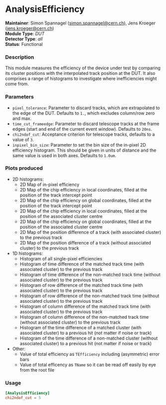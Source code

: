 # AnalysisEfficiency
**Maintainer**: Simon Spannagel (simon.spannagel@cern.ch), Jens Kroeger (jens.kroeger@cern.ch)  
**Module Type**: *DUT*  
**Detector Type**: *all*  
**Status**: Functional

### Description
This module measures the efficiency of the device under test by comparing its cluster positions with the interpolated track position at the DUT.
It also comprises a range of histograms to investigate where inefficiencies might come from.

### Parameters
* `pixel_tolerance`: Parameter to discard tracks, which are extrapolated to
the edge of the DUT. Defaults to `1.`, which excludes column/row zero and max.  
* `time_cut_frameedge`: Parameter to discard telescope tracks at the frame edges (start and end of the current event window). Defaults to `20ns`.
* `chi2ndof_cut`: Acceptance criterion for telescope tracks, defaults to a value of `3`.
* `inpixel_bin_size`: Parameter to set the bin size of the in-pixel 2D efficiency histogram. This should be given in units of distance and the same value is used in both axes. Defaults to `1.0um`.

### Plots produced
* 2D histograms:
  * 2D Map of in-pixel efficiency
  * 2D Map of the chip efficiency in local coordinates, filled at the position of the track intercept point
  * 2D Map of the chip efficiency on global coordinates, filled at the position of the track intercept point
  * 2D Map of the chip efficiency in local coordinates, filled at the position of the associated cluster centre
  * 2D Map of the chip efficiency on global coordinates, filled at the position of the associated cluster centre
  * 2D Map of the position difference of a track (with associated cluster) to the previous track
  * 2D Map of the position difference of a track (without associated cluster) to the previous track
* 1D histograms:
  * Histogram of all single-pixel efficiencies
  * Histogram of time difference of the matched track time (with associated cluster) to the previous track
  * Histogram of time difference of the non-matched track time (without associated cluster) to the previous track
  * Histogram of row difference of the matched track time (with associated cluster) to the previous track
  * Histogram of row difference of the non-matched track time (without associated cluster) to the previous track
  * Histogram of column difference of the matched track time (with associated cluster) to the previous track
  * Histogram of column difference of the non-matched track time (without associated cluster) to the previous track
  * Histogram of the time difference of a matched cluster (with associated cluster) to a previous hit (not matter if noise or track)
  * Histogram of the time difference of a non-matched cluster (without associated cluster) to a previous hit (not matter if noise or track)
* Other:
  * Value of total efficiency as `TEfficiency` including (asymmetric) error bars
  * Value of total efficency as `TName` so it can be read off easily by eye from the root file

### Usage
```toml
[AnalysisEfficiency]
chi2ndof_cut = 5
```
